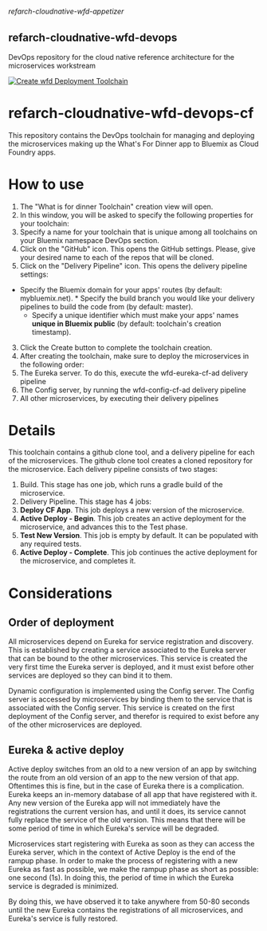 ###### refarch-cloudnative-wfd-appetizer

## refarch-cloudnative-wfd-devops
DevOps repository for the cloud native reference architecture for the microservices workstream

[![Create wfd Deployment Toolchain](https://new-console.ng.bluemix.net/devops/graphics/create_toolchain_button.png)](https://new-console.ng.bluemix.net/devops/setup/deploy/?repository=https%3A//github.com/jesusmah/test-devops)



# refarch-cloudnative-wfd-devops-cf

This repository contains the DevOps toolchain for managing and deploying the microservices making up the What's For Dinner app to Bluemix as Cloud Foundry apps.

# How to use

1. The "What is for dinner Toolchain" creation view will open.
2. In this window, you will be asked to specify the following properties for your toolchain:
 1. Specify a name for your toolchain that is unique among all toolchains on your Bluemix namespace DevOps section.
 2. Click on the "GitHub" icon. This opens the GitHub settings. Please, give your desired name to each of the repos that will be cloned.
 3. Click on the "Delivery Pipeline" icon. This opens the delivery pipeline settings:
   * Specify the Bluemix domain for your apps' routes (by default: mybluemix.net).
    * Specify the build branch you would like your delivery pipelines to build the code from (by default: master).
     * Specify a unique identifier which must make your apps' names __unique in Bluemix public__ (by default: toolchain's creation timestamp).
3. Click the Create button to complete the toolchain creation.
4. After creating the toolchain, make sure to deploy the microservices in the following order:
 1. The Eureka server. To do this, execute the wfd-eureka-cf-ad delivery pipeline
 2. The Config server, by running the wfd-config-cf-ad delivery pipeline
 3. All other microservices, by executing their delivery pipelines

# Details

This toolchain contains a github clone tool, and a delivery pipeline for each of the microservices.
The github clone tool creates a cloned repository for the microservice.
Each delivery pipeline consists of two stages:

1. Build. This stage has one job, which runs a gradle build of the microservice.
2. Delivery Pipeline. This stage has 4 jobs:
 1. **Deploy CF App**. This job deploys a new version of the microservice.
 2. **Active Deploy - Begin**. This job creates an active deployment for the microservice, and advances this to the Test phase.
 3. **Test New Version**. This job is empty by default. It can be populated with any required tests.
 4. **Active Deploy - Complete**. This job continues the active deployment for the microservice, and completes it.

# Considerations
## Order of deployment
All microservices depend on Eureka for service registration and discovery. This is established by creating a service associated to the Eureka server that can be bound to the other microservices. This service is created the very first time the Eureka server is deployed, and it must exist before other services are deployed so they can bind it to them.

Dynamic configuration is implemented using the Config server. The Config server is accessed by microservices by binding them to the service that is associated with the Config server. This service is created on the first deployment of the Config server, and therefor is required to exist before any of the other microservices are deployed.

## Eureka & active deploy

Active deploy switches from an old to a new version of an app by switching the route from an old version of an app to the new version of that app. Oftentimes this is fine, but in the case of Eureka there is a complication. Eureka keeps an in-memory database of all app that have registered with it. Any new version of the Eureka app will not immediately have the registrations the current version has, and until it does, its service cannot fully replace the service of the old version. This means that there will be some period of time in which Eureka's service will be degraded.

Microservices start registering with Eureka as soon as they can access the Eureka server, which in the context of Active Deploy is the end of the rampup phase. In order to make the process of registering with a new Eureka as fast as possible, we make the rampup phase as short as possible: one second (1s). In doing this, the period of time in which the Eureka service is degraded is  minimized.

By doing this, we have observed it to take anywhere from 50-80 seconds until the new Eureka contains the registrations of all microservices, and Eureka's service is fully restored.

